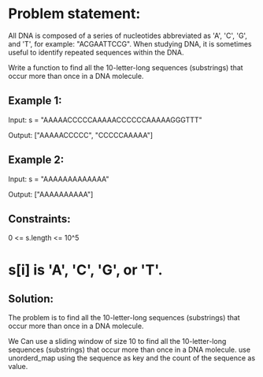 # Problem statement: 

 All DNA is composed of a series of nucleotides abbreviated as 'A', 'C', 'G', and 'T', for example: "ACGAATTCCG". When studying DNA, it is sometimes useful to identify repeated sequences within the DNA.

 Write a function to find all the 10-letter-long sequences (substrings) that occur more than once in a DNA molecule.

## Example 1:

 Input: s = "AAAAACCCCCAAAAACCCCCCAAAAAGGGTTT"

 Output: ["AAAAACCCCC", "CCCCCAAAAA"]

## Example 2:

 Input: s = "AAAAAAAAAAAAA"

 Output: ["AAAAAAAAAA"]

## Constraints:

 0 <= s.length <= 10^5
# s[i] is 'A', 'C', 'G', or 'T'.

## Solution:

 The problem is to find all the 10-letter-long sequences (substrings) that occur more than once in a DNA molecule.

 We Can use a sliding window of size 10 to find all the 10-letter-long sequences (substrings) that occur more than once in a DNA molecule.
 use unorderd_map using the sequence as key and the count of the sequence as value.

 